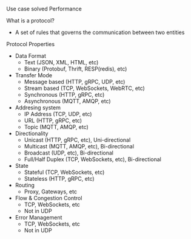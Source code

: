 Use case solved
Performance 

What is a protocol?
- A set of rules that governs the communication between two entities
  
Protocol Properties
- Data Format
  - Text (JSON, XML, HTML, etc)
  - Binary (Protobuf, Thrift, RESP(redis), etc)
- Transfer Mode
  - Message based (HTTP, gRPC, UDP, etc)
  - Stream based (TCP, WebSockets, WebRTC, etc)
  - Synchronous (HTTP, gRPC, etc)
  - Asynchronous (MQTT, AMQP, etc)
- Addresing system
  - IP Address (TCP, UDP, etc)
  - URL (HTTP, gRPC, etc)
  - Topic (MQTT, AMQP, etc)
- Directionality
  - Unicast (HTTP, gRPC, etc), Uni-directional
  - Multicast (MQTT, AMQP, etc), Bi-directional
  - Broadcast (UDP, etc), Bi-directional
  - Full/Half Duplex (TCP, WebSockets, etc), Bi-directional
- State
  - Stateful (TCP, WebSockets, etc)
  - Stateless (HTTP, gRPC, etc)
- Routing
  - Proxy, Gateways, etc
- Flow & Congestion Control
  - TCP, WebSockets, etc
  - Not in UDP
- Error Management
  - TCP, WebSockets, etc
  - Not in UDP